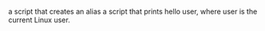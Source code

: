 a script that creates an alias
a script that prints hello user, where user is the current Linux user.
